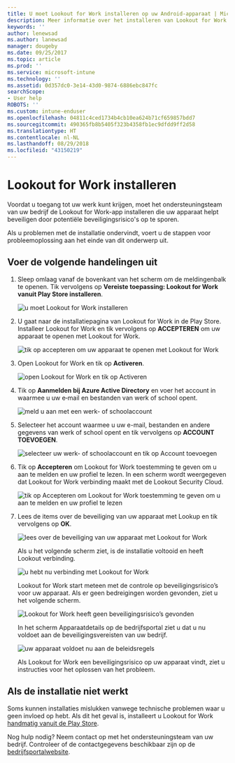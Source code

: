```yaml
---
title: U moet Lookout for Work installeren op uw Android-apparaat | Microsoft Docs
description: Meer informatie over het installeren van Lookout for Work voor Android.
keywords: ''
author: lenewsad
ms.author: lanewsad
manager: dougeby
ms.date: 09/25/2017
ms.topic: article
ms.prod: ''
ms.service: microsoft-intune
ms.technology: ''
ms.assetid: 0d357dc0-3e14-43d0-9874-6886ebc847fc
searchScope:
- User help
ROBOTS: ''
ms.custom: intune-enduser
ms.openlocfilehash: 04811c4ced1734b4cb10ea624b71cf659857bdd7
ms.sourcegitcommit: 490365fb8b5405f323b4358fb1ec9dfdd9ff2d58
ms.translationtype: HT
ms.contentlocale: nl-NL
ms.lasthandoff: 08/29/2018
ms.locfileid: "43150219"
---
```

# <a name="install-lookout-for-work"></a>Lookout for Work installeren

Voordat u toegang tot uw werk kunt krijgen, moet het ondersteuningsteam van uw bedrijf de Lookout for Work-app installeren die uw apparaat helpt beveiligen door potentiële beveiligingsrisico's op te sporen.

Als u problemen met de installatie ondervindt, voert u de stappen voor probleemoplossing aan het einde van dit onderwerp uit.

## <a name="what-you-need-to-do"></a>Voer de volgende handelingen uit

1. Sleep omlaag vanaf de bovenkant van het scherm om de meldingenbalk te openen. Tik vervolgens op **Vereiste toepassing: Lookout for Work vanuit Play Store installeren**.

   ![u moet Lookout for Work installeren](./media/lookout-required-app-install-android.png)

2. U gaat naar de installatiepagina van Lookout for Work in de Play Store. Installeer Lookout for Work en tik vervolgens op **ACCEPTEREN** om uw apparaat te openen met Lookout for Work.

   ![tik op accepteren om uw apparaat te openen met Lookout for Work](./media/lookout-accept-store-permissions-android.png)

3. Open Lookout for Work en tik op **Activeren**.

   ![open Lookout for Work en tik op Activeren](./media/lookout-activate-button-android.png)

4. Tik op **Aanmelden bij Azure Active Directory** en voer het account in waarmee u uw e‑mail en bestanden van werk of school opent.

   ![meld u aan met een werk- of schoolaccount](./media/lookout-sign-in-azure-android.png)

5. Selecteer het account waarmee u uw e-mail, bestanden en andere gegevens van werk of school opent en tik vervolgens op **ACCOUNT TOEVOEGEN**.

   ![selecteer uw werk- of schoolaccount en tik op Account toevoegen](./media/lookout-pick-account-android.png)

6. Tik op **Accepteren** om Lookout for Work toestemming te geven om u aan te melden en uw profiel te lezen. In een scherm wordt weergegeven dat Lookout for Work verbinding maakt met de Lookout Security Cloud.

   ![tik op Accepteren om Lookout for Work toestemming te geven om u aan te melden en uw profiel te lezen](./media/lookout-needs-permission-to-view-profile-android.png)

7. Lees de items over de beveiliging van uw apparaat met Lookup en tik vervolgens op **OK**.

   ![lees over de beveiliging van uw apparaat met Lookout for Work](./media/lookout-how-it-protects-your-device-android.png)

   Als u het volgende scherm ziet, is de installatie voltooid en heeft Lookout verbinding.

   ![u hebt nu verbinding met Lookout for Work](./media/lookout-you-are-now-connected-android.png)

   Lookout for Work start meteen met de controle op beveiligingsrisico’s voor uw apparaat. Als er geen bedreigingen worden gevonden, ziet u het volgende scherm.

   ![Lookout for Work heeft geen beveiligingsrisico’s gevonden](./media/lookout-scan-no-threats-found-android.png)

   In het scherm Apparaatdetails op de bedrijfsportal ziet u dat u nu voldoet aan de beveiligingsvereisten van uw bedrijf.

    ![uw apparaat voldoet nu aan de beleidsregels](./media/mtd-device-now-compliant-android.png)

   Als Lookout for Work een beveiligingsrisico op uw apparaat vindt, ziet u instructies voor het oplossen van het probleem.

## <a name="if-the-installation-doesnt-work"></a>Als de installatie niet werkt

Soms kunnen installaties mislukken vanwege technische problemen waar u geen invloed op hebt. Als dit het geval is, installeert u Lookout for Work [handmatig vanuit de Play Store](https://play.google.com/store/apps/details?id=com.lookout.enterprise).


Nog hulp nodig? Neem contact op met het ondersteuningsteam van uw bedrijf. Controleer of de contactgegevens beschikbaar zijn op de [bedrijfsportalwebsite](https://go.microsoft.com/fwlink/?linkid=2010980).

